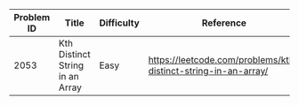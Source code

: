| Problem ID | Title | Difficulty | Reference
| --- | --- | --- | ---
| 2053 | Kth Distinct String in an Array | Easy | https://leetcode.com/problems/kth-distinct-string-in-an-array/
